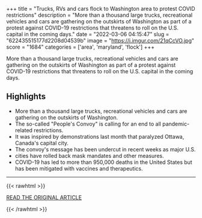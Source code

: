 +++
title = "Trucks, RVs and cars flock to Washington area to protest COVID restrictions"
description = "More than a thousand large trucks, recreational vehicles and cars are gathering on the outskirts of Washington as part of a protest against COVID-19 restrictions that threatens to roll on the U.S. capital in the coming days."
date = "2022-03-06 04:15:47"
slug = "622435515177d2208d04539b"
image = "https://i.imgur.com/21qCcVO.jpg"
score = "1684"
categories = ['area', 'maryland', 'flock']
+++

More than a thousand large trucks, recreational vehicles and cars are gathering on the outskirts of Washington as part of a protest against COVID-19 restrictions that threatens to roll on the U.S. capital in the coming days.

## Highlights

- More than a thousand large trucks, recreational vehicles and cars are gathering on the outskirts of Washington.
- The so-called "People's Convoy" is calling for an end to all pandemic-related restrictions.
- It was inspired by demonstrations last month that paralyzed Ottawa, Canada's capital city.
- The convoy's message has been undercut in recent weeks as major U.S.
- cities have rolled back mask mandates and other measures.
- COVID-19 has led to more than 950,000 deaths in the United States but has been mitigated with vaccines and therapeutics.

---

{{< rawhtml >}}
  <p class="article-category">
    <a target="_blank" href="https://www.reuters.com/world/us/trucks-rvs-cars-flock-washington-area-protest-covid-restrictions-2022-03-05/">READ THE ORIGINAL ARTICLE</a>
  </p>
{{< /rawhtml >}}
